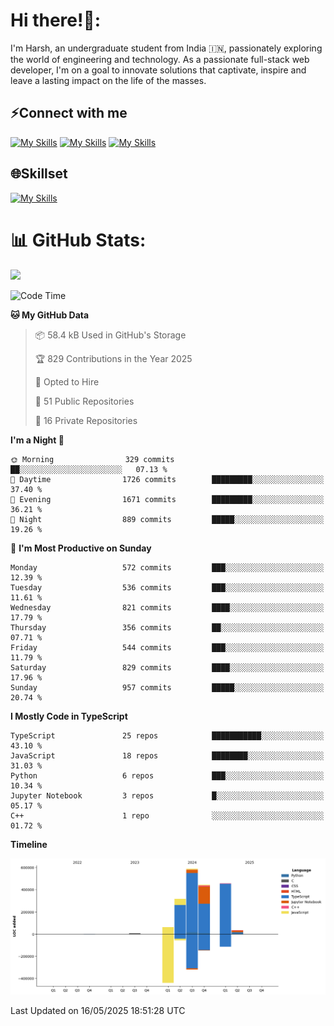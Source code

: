 
# Hi there!👋:
<p> I'm Harsh, an undergraduate student from India 🇮🇳, passionately exploring the world of engineering and technology. As a passionate full-stack web developer, I'm on a goal to innovate solutions that captivate, inspire and leave a lasting impact on the life of the masses. </p>

## ⚡Connect with me

[![My Skills](https://skillicons.dev/icons?i=gmail)](mailto:harshpandey.tech@gmail.com) [![My Skills](https://skillicons.dev/icons?i=linkedin)](https://linkedin.com/in/harsh3dev) [![My Skills](https://skillicons.dev/icons?i=twitter)](https://x.com/harshxai)

## 🌐Skillset
[![My Skills](https://skillicons.dev/icons?i=js,ts,react,nextjs,nodejs,tailwind,mongo,express,postgres,prisma,html,css,docker,aws,cpp,git,vscode,figma)](https://skillicons.dev)


# 📊 GitHub Stats:
![](https://komarev.com/ghpvc/?username=harsh3dev)

<!--START_SECTION:waka-->
![Code Time](http://img.shields.io/badge/Code%20Time-70%20hrs%209%20mins-blue)

**🐱 My GitHub Data** 

> 📦 58.4 kB Used in GitHub's Storage 
 > 
> 🏆 829 Contributions in the Year 2025
 > 
> 💼 Opted to Hire
 > 
> 📜 51 Public Repositories 
 > 
> 🔑 16 Private Repositories 
 > 
**I'm a Night 🦉** 

```text
🌞 Morning                329 commits         ██░░░░░░░░░░░░░░░░░░░░░░░   07.13 % 
🌆 Daytime                1726 commits        █████████░░░░░░░░░░░░░░░░   37.40 % 
🌃 Evening                1671 commits        █████████░░░░░░░░░░░░░░░░   36.21 % 
🌙 Night                  889 commits         █████░░░░░░░░░░░░░░░░░░░░   19.26 % 
```
📅 **I'm Most Productive on Sunday** 

```text
Monday                   572 commits         ███░░░░░░░░░░░░░░░░░░░░░░   12.39 % 
Tuesday                  536 commits         ███░░░░░░░░░░░░░░░░░░░░░░   11.61 % 
Wednesday                821 commits         ████░░░░░░░░░░░░░░░░░░░░░   17.79 % 
Thursday                 356 commits         ██░░░░░░░░░░░░░░░░░░░░░░░   07.71 % 
Friday                   544 commits         ███░░░░░░░░░░░░░░░░░░░░░░   11.79 % 
Saturday                 829 commits         ████░░░░░░░░░░░░░░░░░░░░░   17.96 % 
Sunday                   957 commits         █████░░░░░░░░░░░░░░░░░░░░   20.74 % 
```


**I Mostly Code in TypeScript** 

```text
TypeScript               25 repos            ███████████░░░░░░░░░░░░░░   43.10 % 
JavaScript               18 repos            ████████░░░░░░░░░░░░░░░░░   31.03 % 
Python                   6 repos             ███░░░░░░░░░░░░░░░░░░░░░░   10.34 % 
Jupyter Notebook         3 repos             █░░░░░░░░░░░░░░░░░░░░░░░░   05.17 % 
C++                      1 repo              ░░░░░░░░░░░░░░░░░░░░░░░░░   01.72 % 
```



**Timeline**

![Lines of Code chart](https://raw.githubusercontent.com/harsh3dev/harsh3dev/main/assets/bar_graph.png)


 Last Updated on 16/05/2025 18:51:28 UTC
<!--END_SECTION:waka-->

